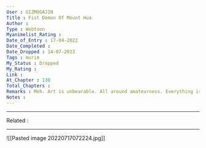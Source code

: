 ```yaml
---
User : GIZMOGAJIN
Title : Fist Demon Of Mount Hua
Author : 
Type : Webtoon
Myanimelist_Rating : 
Date_of_Entry : 17-04-2022 
Date_Completed : 
Date_Dropped : 14-07-2023
Tags : murim 
My_Status : Dropped
My_Rating : 
Link : 
At_Chapter : 138
Total_Chapters : 
Remarks : Meh. Art is unbearable. All around amateurness. Everything is experimental. Author is just a beginner. Story, Art, everything amateur.
Notes :  
---
```

---
Related : 

---
![[Pasted image 20220717072224.jpg]]